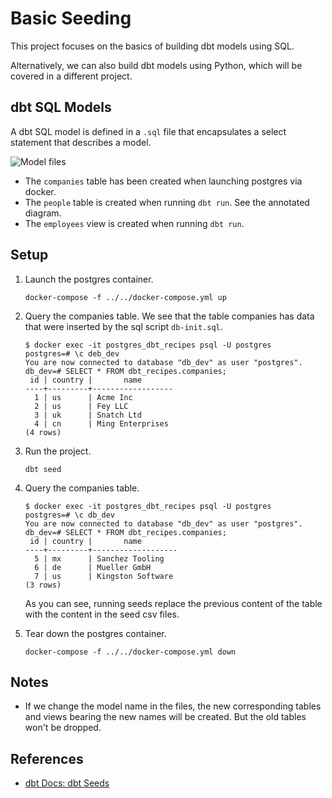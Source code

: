 # Basic Seeding

This project focuses on the basics of building dbt models using SQL.

Alternatively, we can also build dbt models using Python, which will be covered in a different project.

## dbt SQL Models

A dbt SQL model is defined in a `.sql` file that encapsulates a select statement that describes a model.

![Model files](images/model_files.png)

* The `companies` table has been created when launching postgres via docker.
* The `people` table is created when running `dbt run`. See the annotated diagram.
* The `employees` view is created when running `dbt run`.

## Setup

1. Launch the postgres container.

   ```shell
   docker-compose -f ../../docker-compose.yml up
   ```

1. Query the companies table. We see that the table companies has data that were inserted by the sql script `db-init.sql`.

   ```shell
   $ docker exec -it postgres_dbt_recipes psql -U postgres
   postgres=# \c deb_dev
   You are now connected to database "db_dev" as user "postgres".
   db_dev=# SELECT * FROM dbt_recipes.companies;
    id | country |       name       
   ----+---------+------------------
     1 | us      | Acme Inc
     2 | us      | Fey LLC
     3 | uk      | Snatch Ltd
     4 | cn      | Ming Enterprises
   (4 rows)
   ```

1. Run the project.

   ```shell
   dbt seed
   ```

1. Query the companies table.

   ```shell
   $ docker exec -it postgres_dbt_recipes psql -U postgres
   postgres=# \c db_dev
   You are now connected to database "db_dev" as user "postgres".
   db_dev=# SELECT * FROM dbt_recipes.companies;
    id | country |       name        
   ----+---------+-------------------
     5 | mx      | Sanchez Tooling
     6 | de      | Mueller GmbH
     7 | us      | Kingston Software
   (3 rows)
   ```

   As you can see, running seeds replace the previous content of the table with the content in the seed csv files.

1. Tear down the postgres container.

   ```shell
   docker-compose -f ../../docker-compose.yml down
   ```

## Notes

* If we change the model name in the files, the new corresponding tables and views bearing the new names will be created. But the old tables won't be dropped. 

## References

* [dbt Docs: dbt Seeds](https://docs.getdbt.com/docs/build/seeds)
